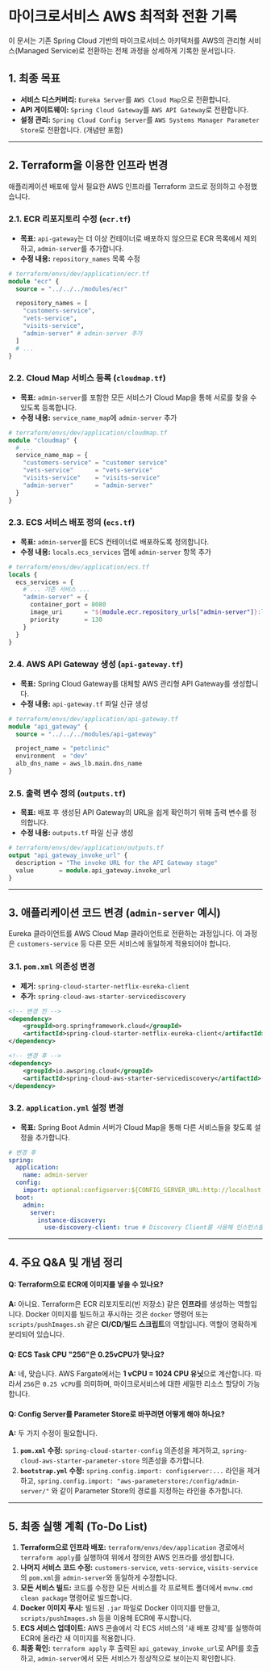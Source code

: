 # 마이크로서비스 AWS 최적화 전환 기록

이 문서는 기존 Spring Cloud 기반의 마이크로서비스 아키텍처를 AWS의 관리형 서비스(Managed Service)로 전환하는 전체 과정을 상세하게 기록한 문서입니다.

## 1. 최종 목표

- **서비스 디스커버리:** `Eureka Server`를 `AWS Cloud Map`으로 전환합니다.
- **API 게이트웨이:** `Spring Cloud Gateway`를 `AWS API Gateway`로 전환합니다.
- **설정 관리:** `Spring Cloud Config Server`를 `AWS Systems Manager Parameter Store`로 전환합니다. (개념만 포함)

---

## 2. Terraform을 이용한 인프라 변경

애플리케이션 배포에 앞서 필요한 AWS 인프라를 Terraform 코드로 정의하고 수정했습니다.

### 2.1. ECR 리포지토리 수정 (`ecr.tf`)
- **목표:** `api-gateway`는 더 이상 컨테이너로 배포하지 않으므로 ECR 목록에서 제외하고, `admin-server`를 추가합니다.
- **수정 내용:** `repository_names` 목록 수정

```terraform
# terraform/envs/dev/application/ecr.tf
module "ecr" {
  source = "../../../modules/ecr"

  repository_names = [
    "customers-service",
    "vets-service",
    "visits-service",
    "admin-server" # admin-server 추가
  ]
  # ...
} 
```

### 2.2. Cloud Map 서비스 등록 (`cloudmap.tf`)
- **목표:** `admin-server`를 포함한 모든 서비스가 Cloud Map을 통해 서로를 찾을 수 있도록 등록합니다.
- **수정 내용:** `service_name_map`에 `admin-server` 추가

```terraform
# terraform/envs/dev/application/cloudmap.tf
module "cloudmap" {
  # ...
  service_name_map = {
    "customers-service" = "customer service"
    "vets-service"      = "vets-service"
    "visits-service"    = "visits-service"
    "admin-server"      = "admin-server"
  }
}
```

### 2.3. ECS 서비스 배포 정의 (`ecs.tf`)
- **목표:** `admin-server`를 ECS 컨테이너로 배포하도록 정의합니다.
- **수정 내용:** `locals.ecs_services` 맵에 `admin-server` 항목 추가

```terraform
# terraform/envs/dev/application/ecs.tf
locals {
  ecs_services = {
    # ... 기존 서비스 ...
    "admin-server" = {
      container_port = 8080
      image_uri      = "${module.ecr.repository_urls["admin-server"]}:latest"
      priority       = 130
    }
  }
}
```

### 2.4. AWS API Gateway 생성 (`api-gateway.tf`)
- **목표:** Spring Cloud Gateway를 대체할 AWS 관리형 API Gateway를 생성합니다.
- **수정 내용:** `api-gateway.tf` 파일 신규 생성

```terraform
# terraform/envs/dev/application/api-gateway.tf
module "api_gateway" {
  source = "../../../modules/api-gateway"

  project_name = "petclinic"
  environment  = "dev"
  alb_dns_name = aws_lb.main.dns_name
}
```

### 2.5. 출력 변수 정의 (`outputs.tf`)
- **목표:** 배포 후 생성된 API Gateway의 URL을 쉽게 확인하기 위해 출력 변수를 정의합니다.
- **수정 내용:** `outputs.tf` 파일 신규 생성

```terraform
# terraform/envs/dev/application/outputs.tf
output "api_gateway_invoke_url" {
  description = "The invoke URL for the API Gateway stage"
  value       = module.api_gateway.invoke_url
}
```

---

## 3. 애플리케이션 코드 변경 (`admin-server` 예시)

Eureka 클라이언트를 AWS Cloud Map 클라이언트로 전환하는 과정입니다. 이 과정은 `customers-service` 등 다른 모든 서비스에 동일하게 적용되어야 합니다.

### 3.1. `pom.xml` 의존성 변경
- **제거:** `spring-cloud-starter-netflix-eureka-client`
- **추가:** `spring-cloud-aws-starter-servicediscovery`

```xml
<!-- 변경 전 -->
<dependency>
    <groupId>org.springframework.cloud</groupId>
    <artifactId>spring-cloud-starter-netflix-eureka-client</artifactId>
</dependency>

<!-- 변경 후 -->
<dependency>
    <groupId>io.awspring.cloud</groupId>
    <artifactId>spring-cloud-aws-starter-servicediscovery</artifactId>
</dependency>
```

### 3.2. `application.yml` 설정 변경
- **목표:** Spring Boot Admin 서버가 Cloud Map을 통해 다른 서비스들을 찾도록 설정을 추가합니다.

```yaml
# 변경 후
spring:
  application:
    name: admin-server
  config:
    import: optional:configserver:${CONFIG_SERVER_URL:http://localhost:8888/}
  boot:
    admin:
      server:
        instance-discovery:
          use-discovery-client: true # Discovery Client를 사용해 인스턴스를 찾도록 설정
```

---

## 4. 주요 Q&A 및 개념 정리

#### Q: Terraform으로 ECR에 이미지를 넣을 수 있나요?
**A:** 아니요. Terraform은 ECR 리포지토리(빈 저장소) 같은 **인프라**를 생성하는 역할입니다. Docker 이미지를 빌드하고 푸시하는 것은 `docker` 명령어 또는 `scripts/pushImages.sh` 같은 **CI/CD/빌드 스크립트**의 역할입니다. 역할이 명확하게 분리되어 있습니다.

#### Q: ECS Task CPU "256"은 0.25vCPU가 맞나요?
**A:** 네, 맞습니다. AWS Fargate에서는 **1 vCPU = 1024 CPU 유닛**으로 계산합니다. 따라서 `256`은 `0.25 vCPU`를 의미하며, 마이크로서비스에 대한 세밀한 리소스 할당이 가능합니다.

#### Q: Config Server를 Parameter Store로 바꾸려면 어떻게 해야 하나요?
**A:** 두 가지 수정이 필요합니다.
1.  **`pom.xml` 수정:** `spring-cloud-starter-config` 의존성을 제거하고, `spring-cloud-aws-starter-parameter-store` 의존성을 추가합니다.
2.  **`bootstrap.yml` 수정:** `spring.config.import: configserver:...` 라인을 제거하고, `spring.config.import: "aws-parameterstore:/config/admin-server/"` 와 같이 Parameter Store의 경로를 지정하는 라인을 추가합니다.

---

## 5. 최종 실행 계획 (To-Do List)

1.  **Terraform으로 인프라 배포:** `terraform/envs/dev/application` 경로에서 `terraform apply`를 실행하여 위에서 정의한 AWS 인프라를 생성합니다.
2.  **나머지 서비스 코드 수정:** `customers-service`, `vets-service`, `visits-service`의 `pom.xml`을 `admin-server`와 동일하게 수정합니다.
3.  **모든 서비스 빌드:** 코드를 수정한 모든 서비스를 각 프로젝트 폴더에서 `mvnw.cmd clean package` 명령어로 빌드합니다.
4.  **Docker 이미지 푸시:** 빌드된 `.jar` 파일로 Docker 이미지를 만들고, `scripts/pushImages.sh` 등을 이용해 ECR에 푸시합니다.
5.  **ECS 서비스 업데이트:** AWS 콘솔에서 각 ECS 서비스의 '새 배포 강제'를 실행하여 ECR에 올라간 새 이미지를 적용합니다.
6.  **최종 확인:** `terraform apply` 후 출력된 `api_gateway_invoke_url`로 API를 호출하고, `admin-server`에서 모든 서비스가 정상적으로 보이는지 확인합니다.